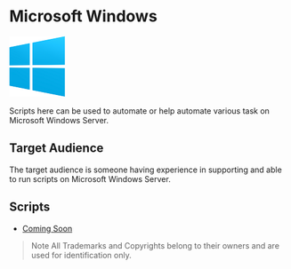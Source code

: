 # Microsoft Windows

<img src="images/windowslogo.png" width="100">

Scripts here can be used to automate or help automate various task on Microsoft Windows Server.

## Target Audience

The target audience is someone having experience in supporting and able to run scripts on Microsoft Windows Server.

## Scripts

* [Coming Soon](commingsoon.md)

> Note All Trademarks and Copyrights belong to their owners and are used for identification only.
